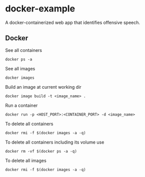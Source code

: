 # docker-example
A docker-containerized web app that identifies offensive speech.

## Docker

See all containers

    docker ps -a

See all images

    docker images

Build an image at current working dir

    docker image build -t <image_name> .

Run a container

    docker run -p <HOST_PORT>:<CONTAINER_PORT> -d <image_name>

To delete all containers

    docker rmi -f $(docker images -a -q)

To delete all containers including its volume use

    docker rm -vf $(docker ps -a -q)

To delete all images

    docker rmi -f $(docker images -a -q)
